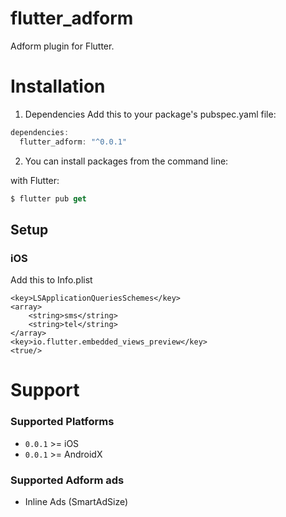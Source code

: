 # flutter_adform
Adform plugin for Flutter.

# Installation

1. Dependencies
Add this to your package's pubspec.yaml file:

```dart
dependencies:
  flutter_adform: "^0.0.1"
```

2. You can install packages from the command line:

with Flutter:

```dart
$ flutter pub get
```

## Setup

### iOS
Add this to Info.plist
```
<key>LSApplicationQueriesSchemes</key>
<array>
	<string>sms</string>
	<string>tel</string>
</array>
<key>io.flutter.embedded_views_preview</key>
<true/>
```

# Support

### Supported Platforms
- `0.0.1` >= iOS
- `0.0.1` >= AndroidX

### Supported Adform ads
- Inline Ads (SmartAdSize)

